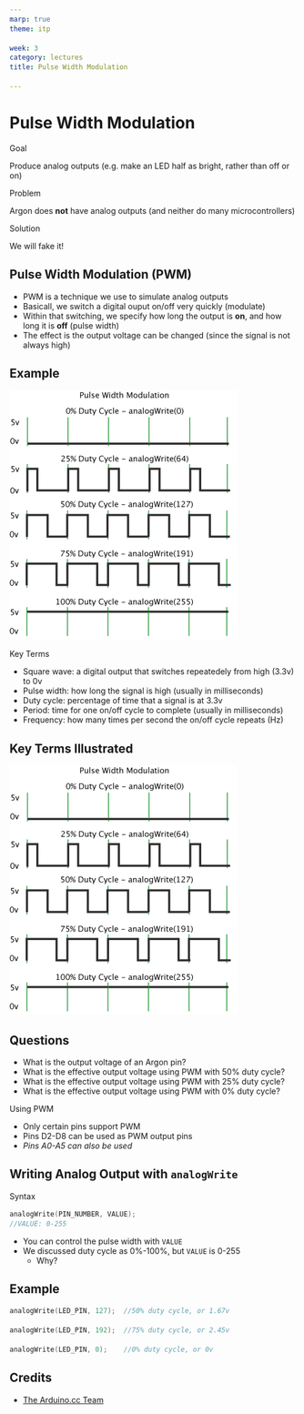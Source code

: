 ```yaml
---
marp: true
theme: itp

week: 3
category: lectures
title: Pulse Width Modulation

---
```


<!-- headingDivider: 2 -->

# Pulse Width Modulation

Goal

Produce analog outputs (e.g. make an LED half as bright, rather than off or on)

Problem

Argon does **not** have analog outputs (and neither do many microcontrollers)

Solution

We will fake it!

## Pulse Width Modulation (PWM)

- PWM is a technique we use to simulate analog outputs
- Basicall, we switch a digital ouput on/off very quickly (modulate)
- Within that switching, we specify how long the output is **on**, and how long it is **off** (pulse width)
- The effect is the output voltage can be changed (since the signal is not always high)

## Example

![width:500px](assets/Pwm_5steps.gif)

<!-- Point out: 0v and 5v (3.3V for argon), different percentage duty cycles; ignore analogWrite for now -->

Key Terms

- Square wave: a digital output that switches repeatedely from high (3.3v) to 0v
- Pulse width: how long the signal is high (usually in milliseconds)
- Duty cycle: percentage of time that a signal is at 3.3v
- Period: time for one on/off cycle to complete (usually in milliseconds)
- Frequency: how many times per second the on/off cycle repeats (Hz)

## Key Terms Illustrated

![width:500px](assets/Pwm_5steps.gif)





## Questions

- What is the output voltage of an Argon pin?
- What is the effective output voltage using PWM with 50% duty cycle?
- What is the effective output voltage using PWM with 25% duty cycle?
- What is the effective output voltage using PWM with 0% duty cycle?

Using PWM

- Only certain pins support PWM
- Pins D2-D8 can be used as PWM output pins
- *Pins A0-A5 can also be used*

## Writing Analog Output with `analogWrite` 

Syntax

```c++
analogWrite(PIN_NUMBER, VALUE);
//VALUE: 0-255
```

- You can control the pulse width with `VALUE`
- We discussed duty cycle as 0%-100%, but `VALUE` is 0-255
  - Why?

## Example 

```c++
analogWrite(LED_PIN, 127);	//50% duty cycle, or 1.67v

analogWrite(LED_PIN, 192);	//75% duty cycle, or 2.45v

analogWrite(LED_PIN, 0);	//0% duty cycle, or 0v
```

## Credits

- [The Arduino.cc Team](https://commons.wikimedia.org/wiki/File:Pwm_5steps.gif)